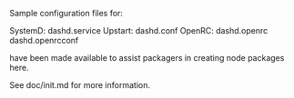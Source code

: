 Sample configuration files for:

SystemD: dashd.service
Upstart: dashd.conf
OpenRC:  dashd.openrc
         dashd.openrcconf

have been made available to assist packagers in creating node packages here.

See doc/init.md for more information.
